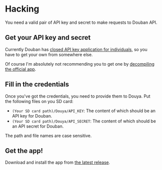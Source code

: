 # Hacking

You need a valid pair of API key and secret to make requests to Douban API.

## Get your API key and secret

Currently Douban has [closed API key application for individuals](https://developers.douban.com/apikey/), so you have to get your own from somewhere else.

Of course I'm absolutely not recommending you to get one by [decompiling](http://www.javadecompilers.com/apk) [the official app](http://www.douban.com/doubanapp/redirect?download=Android).

## Fill in the credentials

Once you've got the credentials, you need to provide them to Douya. Put the following files on you SD card:

- `(Your SD card path)/Douya/API_KEY`: The content of which should be an API key for Douban.
- `(Your SD card path)/Douya/API_SECRET`: The content of which should be an API secret for Douban.

The path and file names are case sensitive.

## Get the app!

Download and install the app from [the latest release](https://github.com/DreaminginCodeZH/Douya/releases/latest).
